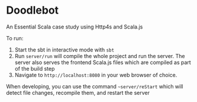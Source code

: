 # Doodlebot

An Essential Scala case study using Http4s and Scala.js

To run:

1. Start the sbt in interactive mode with `sbt`
2. Run `server/run` will compile the whole project and run the server. The server also serves the frontend Scala.js files which are compiled as part of the build step
3. Navigate to `http://localhost:8080` in your web browser of choice.

When developing, you can use the command `~server/reStart` which will detect file changes, recompile them, and restart the server
